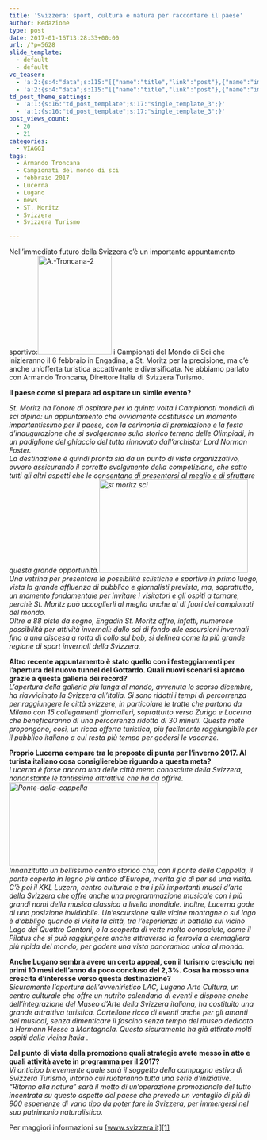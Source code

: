 ```yaml
---
title: 'Svizzera: sport, cultura e natura per raccontare il paese'
author: Redazione
type: post
date: 2017-01-16T13:28:33+00:00
url: /?p=5628
slide_template:
  - default
  - default
vc_teaser:
  - 'a:2:{s:4:"data";s:115:"[{"name":"title","link":"post"},{"name":"image","image":"featured","link":"none"},{"name":"text","mode":"excerpt"}]";s:7:"bgcolor";s:0:"";}'
  - 'a:2:{s:4:"data";s:115:"[{"name":"title","link":"post"},{"name":"image","image":"featured","link":"none"},{"name":"text","mode":"excerpt"}]";s:7:"bgcolor";s:0:"";}'
td_post_theme_settings:
  - 'a:1:{s:16:"td_post_template";s:17:"single_template_3";}'
  - 'a:1:{s:16:"td_post_template";s:17:"single_template_3";}'
post_views_count:
  - 20
  - 21
categories:
  - VIAGGI
tags:
  - Armando Troncana
  - Campionati del mondo di sci
  - febbraio 2017
  - Lucerna
  - Lugano
  - news
  - ST. Moritz
  - Svizzera
  - Svizzera Turismo

---
```

Nell&#8217;immediato futuro della Svizzera c&#8217;è un importante appuntamento sportivo:<img decoding="async" loading="lazy" class="wp-image-5631 alignleft" src="https://progressonline.it/wp-content/uploads/2017/01/A.-Troncana-2-225x300.jpg" alt="A.-Troncana-2" width="149" height="199" /> i Campionati del Mondo di Sci che inizieranno il 6 febbraio in Engadina, a St. Moritz per la precisione, ma c&#8217;è anche un&#8217;offerta turistica accattivante e diversificata. Ne abbiamo parlato con Armando Troncana, Direttore Italia di Svizzera Turismo.

**Il paese come si prepara ad ospitare un simile evento?**

_St. Moritz ha l&#8217;onore di ospitare per la quinta volta i Campionati mondiali di sci alpino: un appuntamento che ovviamente costituisce un momento importantissimo per il paese, con la cerimonia di premiazione e la festa d’inaugurazione che si svolgeranno sullo storico terreno delle Olimpiadi, in un padiglione del ghiaccio del tutto rinnovato dall’archistar Lord Norman Foster._  
_La destinazione è quindi pronta sia da un punto di vista organizzativo, ovvero assicurando il corretto svolgimento della competizione, che sotto tutti gli altri aspetti che le consentano di presentarsi al meglio e di sfruttare questa grande opportunità.<img decoding="async" loading="lazy" class="size-medium wp-image-5629 alignleft" src="https://progressonline.it/wp-content/uploads/2017/01/st-moritz-night_1-300x188.jpg" alt="st moritz sci" width="300" height="188" /> Una vetrina per presentare le possibilità sciistiche e sportive in primo luogo, vista la grande affluenza di pubblico e giornalisti prevista, ma, soprattutto, un momento fondamentale per invitare i visitatori e gli ospiti a tornare, perchè St. Moritz può accoglierli al meglio anche al di fuori dei campionati del mondo._  
_Oltre a 88 piste da sogno, Engadin St. Moritz offre, infatti, numerose possibilità per attività invernali: dallo sci di fondo alle escursioni invernali fino a una discesa a rotta di collo sul bob, si delinea come la più grande regione di sport invernali della Svizzera._

**Altro recente appuntamento è stato quello con i festeggiamenti per l&#8217;apertura del nuovo tunnel del Gottardo. Quali nuovi scenari si aprono grazie a questa galleria dei record?**  
_L&#8217;apertura della galleria più lunga al mondo, avvenuta lo scorso dicembre, ha riavvicinato la Svizzera all&#8217;Italia. Si sono ridotti i tempi di percorrenza per raggiungere le città svizzere, in particolare le tratte che partono da Milano con 15 collegamenti giornalieri, soprattutto verso Zurigo e Lucerna che beneficeranno di una percorrenza ridotta di 30 minuti. Queste mete propongono, così, un ricca offerta turistica, più facilmente raggiungibile per il pubblico italiano a cui resta più tempo per godersi le vacanze._

**Proprio Lucerna compare tra le proposte di punta per l’inverno 2017. Al turista italiano cosa consiglierebbe riguardo a questa meta?**  
_Lucerna è forse ancora una delle città meno conosciute della Svizzera, nononstante le tantissime attrattive che ha da offrire.<img decoding="async" loading="lazy" class="size-medium wp-image-5630 alignright" src="https://progressonline.it/wp-content/uploads/2017/01/Ponte-della-cappella-300x169.jpg" alt="Ponte-della-cappella" width="300" height="169" />_  
_Innanzitutto un bellissimo centro storico che, con il ponte della Cappella, il ponte coperto in legno più antico d&#8217;Europa, merita gia di per sé una visita. C&#8217;è poi il KKL Luzern, centro culturale e tra i più importanti musei d&#8217;arte della Svizzera che offre anche una programmazione musicale con i più grandi nomi della musica classica a livello mondiale. Inoltre, Lucerna gode di una posizione invidiabile. Un’escursione sulle vicine montagne o sul lago è d’obbligo quando si visita la città, tra l&#8217;esperienza in battello sul vicino Lago dei Quattro Cantoni, o la scoperta di vette molto conosciute, come il Pilatus che si può raggiungere anche attraverso la ferrovia a cremagliera più ripida del mondo, per godere una vista panoramica unica al mondo._

**Anche Lugano sembra avere un certo appeal, con il turismo cresciuto nei primi 10 mesi dell’anno da poco concluso del 2,3%. Cosa ha mosso una crescita d&#8217;interesse verso questa destinazione?**  
_Sicuramente l&#8217;apertura dell&#8217;avveniristico LAC, Lugano Arte Cultura, un centro culturale che offre un nutrito calendario di eventi e dispone anche dell&#8217;integrazione del Museo d&#8217;Arte della Svizzera italiana, ha costituito una grande attrattiva turistica. Cartellone ricco di eventi anche per gli amanti dei musical, senza dimenticare il fascino senza tempo del museo dedicato a Hermann Hesse a Montagnola. Questo sicuramente ha già attirato molti ospiti dalla vicina Italia ._

**Dal punto di vista della promozione quali strategie avete messo in atto e quali attività avete in programma per il 2017?**  
_Vi anticipo brevemente quale sarà il soggetto della campagna estiva di Svizzera Turismo, intorno cui ruoteranno tutta una serie d&#8217;iniziative. “Ritorno alla natura” sarà il motto di un&#8217;operazione promozionale del tutto incentrata su questo aspetto del paese che prevede un ventaglio di più di 900 esperienze di vario tipo da poter fare in Svizzera, per immergersi nel suo patrimonio naturalistico._

Per maggiori informazioni su [www.svizzera.it][1]

 [1]: https://www.svizzera.it